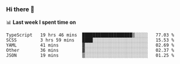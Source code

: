 ### Hi there 👋

<!--
**DBvc/DBvc** is a ✨ _special_ ✨ repository because its `README.md` (this file) appears on your GitHub profile.

Here are some ideas to get you started:

- 🔭 I’m currently working on ...
- 🌱 I’m currently learning ...
- 👯 I’m looking to collaborate on ...
- 🤔 I’m looking for help with ...
- 💬 Ask me about ...
- 📫 How to reach me: ...
- 😄 Pronouns: ...
- ⚡ Fun fact: ...
-->

📊 **Last week I spent time on**
<!--START_SECTION:waka-->
```text
TypeScript   19 hrs 46 mins  ███████████████████▒░░░░░   77.03 % 
SCSS         3 hrs 59 mins   ████░░░░░░░░░░░░░░░░░░░░░   15.53 % 
YAML         41 mins         ▓░░░░░░░░░░░░░░░░░░░░░░░░   02.69 % 
Other        36 mins         ▓░░░░░░░░░░░░░░░░░░░░░░░░   02.37 % 
JSON         19 mins         ▒░░░░░░░░░░░░░░░░░░░░░░░░   01.25 % 
```
<!--END_SECTION:waka-->
